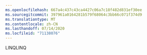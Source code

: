 ```yaml
---
ms.openlocfilehash: 667a4c437c43ca4427c06a7c18f482d831ef30ee
ms.sourcegitcommit: 397961a0164281b579f68064c3bb66c071f374d9
ms.translationtype: MT
ms.contentlocale: zh-CN
ms.lasthandoff: 07/14/2020
ms.locfileid: "71138076"
---
```

<span data-ttu-id="9569d-101">LINQ</span><span class="sxs-lookup"><span data-stu-id="9569d-101">LINQ</span></span>